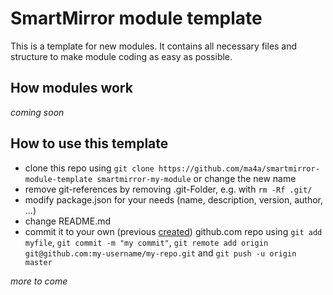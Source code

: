 ﻿# SmartMirror module template

This is a template for new modules. It contains all necessary files and structure to make module coding as easy as possible.

## How modules work
*coming soon*

## How to use this template

* clone this repo using `git clone https://github.com/ma4a/smartmirror-module-template smartmirror-my-module` or change the new name
* remove git-references by removing .git-Folder, e.g. with `rm -Rf .git/`
* modify package.json for your needs (name, description, version, author, ...)
* change README.md 
* commit it to your own (previous [created](https://github.com/new "")) github.com repo using `git add myfile`, `git commit -m "my commit"`, `git remote add origin git@github.com:my-username/my-repo.git` and `git push -u origin master`

*more to come*